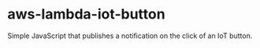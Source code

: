 # aws-lambda-iot-button
Simple JavaScript that publishes a notification on the click of an IoT button.
